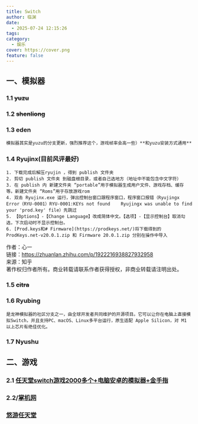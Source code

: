 ```yaml
---
title: Switch
author: 临渊
date:
  - 2025-07-24 12:15:26
tags: 
category:
  - 娱乐
cover: https://cover.png
feature: false
---
```

## 一、模拟器
### 1.1  ~~yuzu~~

### 1.2 ~~shenliong~~
### 1.3 eden  
	模拟器其实是yuzu的分支更新，强烈推荐这个，游戏帧率会高一些）**和yuzu安装方式通用**
### 1.4 Ryujinx(目前风评最好)

	1. 下载完成后解压ryujin ，得到 publish 文件夹
	2. 剪切 publish 文件夹 到磁盘根目录，或者自己选地方（地址中不能包含中文字符）
	3. 在 publish 内 新建文件夹 “portable”用于模拟器生成用户文件、游戏存档、缓存等。新建文件夹 “Roms”用于存放游戏rom
	4. 双击 Ryujinx.exe 运行，弹出控制台窗口跟程序窗口，程序窗口报错（Ryujingx Error（RYU-0001）RYU-0001:KEYs not found    Ryujingx was unable to find your 'prod.key' file）先跳过
	5. 【Options】-【Change Language】改成简体中文。【选项】-【显示控制台】取消勾选，下次启动时不显示控制台。
	6. [Prod.keys和# Firmware](https://prodkeys.net/)将下载得到的ProdKeys.net-v20.0.1.zip 和 Firmware 20.0.1.zip 分别在操作中导入

  
  
作者：心一  
链接：https://zhuanlan.zhihu.com/p/1922216938827932958  
来源：知乎  
著作权归作者所有。商业转载请联系作者获得授权，非商业转载请注明出处。
### 1.5 ~~citra~~

### 1.6 Ryubing  
	是龙神模拟器的社区分支之一，由全球开发者共同维护的开源项目。它可以让你在电脑上直接模拟Switch，并且支持PC、macOS、Linux多平台运行，原生适配 Apple Silicon，对 M1 以上芯片有绝佳优化。
### 1.7 Nyushu
## 二、游戏
### 2.1 [任天堂switch游戏2000多个+电脑安卓的模拟器+金手指](https://www.kdocs.cn/l/ceguk4acZn2)
### 2.2/[掌机网](https://www.switchxiazai.com)
### [悠游任天堂](https://yyrtt.com/)

